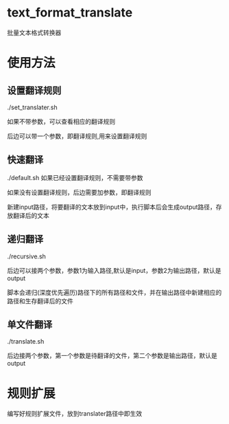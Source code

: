 # text_format_translate
批量文本格式转换器
# 使用方法
## 设置翻译规则
./set_translater.sh

如果不带参数，可以查看相应的翻译规则

后边可以带一个参数，即翻译规则,用来设置翻译规则

## 快速翻译
./default.sh
如果已经设置翻译规则，不需要带参数

如果没有设置翻译规则，后边需要加参数，即翻译规则

新建input路径，将要翻译的文本放到input中，执行脚本后会生成output路径，存放翻译后的文本

## 递归翻译
./recursive.sh

后边可以接两个参数，参数1为输入路径,默认是input，参数2为输出路径，默认是output

脚本会递归(深度优先遍历)路径下的所有路径和文件，并在输出路径中新建相应的路径和生存翻译后的文件

## 单文件翻译
./translate.sh

后边接两个参数，第一个参数是待翻译的文件，第二个参数是输出路径，默认是output

# 规则扩展
编写好规则扩展文件，放到translater路径中即生效
